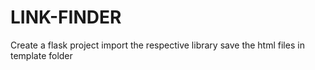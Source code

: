 # LINK-FINDER
Create a flask project
import the respective library
save the html files in template folder
